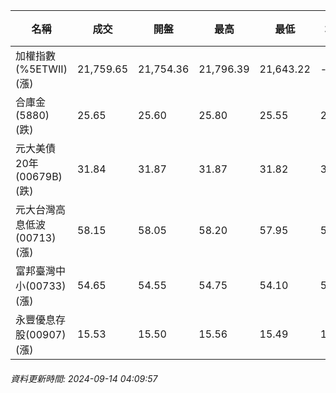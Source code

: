| 名稱 | 成交 | 開盤 | 最高 | 最低 | 均價 | 成交金額(億) | 昨收 | 漲跌幅 | 漲跌 | 總量 | 昨量 | 振幅 |
| -------- | -------- | -------- | -------- |-------- | -------- | -------- |-------- |-------- |-------- | -------- | -------- |-------- |
|加權指數(%5ETWII) (漲)|21,759.65|21,754.36|21,796.39|21,643.22|-|2,441.95|21,653.25|0.49%|106.40|5,993,703|0|0.71%|
|合庫金(5880) (跌)|25.65|25.60|25.80|25.55|25.67|0.815|25.80|0.58%|0.15|3,175|11,955|0.97%|
|元大美債20年(00679B) (跌)|31.84|31.87|31.87|31.82|31.84|22.20|31.89|0.16%|0.05|69,727|100,294|0.16%|
|元大台灣高息低波(00713) (漲)|58.15|58.05|58.20|57.95|58.09|7.46|57.90|0.43%|0.25|12,839|13,387|0.43%|
|富邦臺灣中小(00733) (漲)|54.65|54.55|54.75|54.10|54.47|0.531|53.90|1.39%|0.75|974|1,243|1.21%|
|永豐優息存股(00907) (漲)|15.53|15.50|15.56|15.49|15.52|0.343|15.46|0.45%|0.07|2,210|2,054|0.45%|
###### 資料更新時間: 2024-09-14 04:09:57